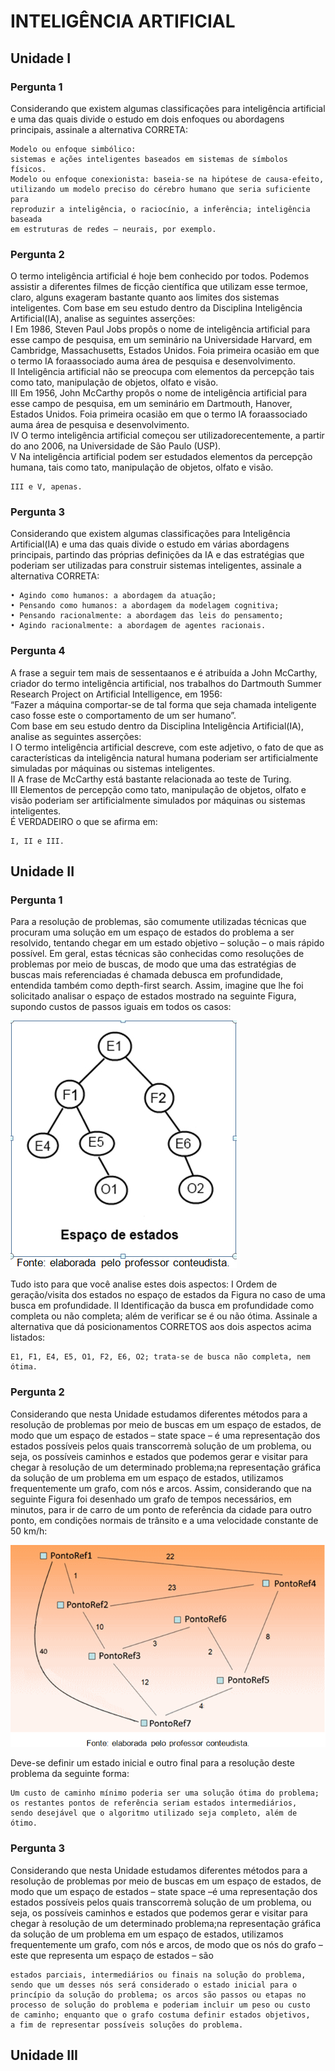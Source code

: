 # INTELIGÊNCIA ARTIFICIAL

## Unidade I

### Pergunta 1  

Considerando que existem algumas classificações para inteligência artificial e uma das quais divide o estudo em dois enfoques ou abordagens principais, assinale a alternativa CORRETA:  

```"
Modelo ou enfoque simbólico:  
sistemas e ações inteligentes baseados em sistemas de símbolos físicos. 
Modelo ou enfoque conexionista: baseia-se na hipótese de causa-efeito, 
utilizando um modelo preciso do cérebro humano que seria suficiente para 
reproduzir a inteligência, o raciocínio, a inferência; inteligência baseada 
em estruturas de redes – neurais, por exemplo.
```

### Pergunta 2

O termo inteligência artificial é hoje bem conhecido por todos. Podemos assistir a diferentes filmes de ficção científica que utilizam esse termoe, claro, alguns exageram bastante quanto aos limites dos sistemas inteligentes. Com base em seu estudo dentro da Disciplina Inteligência Artificial(IA), analise as seguintes asserções:  
I Em 1986, Steven Paul Jobs propôs o nome de inteligência artificial para esse campo de pesquisa, em um seminário na Universidade Harvard, em Cambridge, Massachusetts, Estados Unidos. Foia primeira ocasião em que o termo IA foraassociado auma área de pesquisa e desenvolvimento.  
II Inteligência artificial não se preocupa com elementos da percepção tais como tato, manipulação de objetos, olfato e visão.  
III Em 1956, John McCarthy propôs o nome de inteligência artificial para esse campo de pesquisa, em um seminário em Dartmouth, Hanover, Estados Unidos. Foia primeira ocasião em que o termo IA foraassociado auma área de pesquisa e desenvolvimento.  
IV O termo inteligência artificial começou ser utilizadorecentemente, a partir do ano 2006, na Universidade de São Paulo (USP).  
V Na inteligência artificial podem ser estudados elementos da percepção humana, tais como tato, manipulação de objetos, olfato e visão.  

```"
III e V, apenas.
```

### Pergunta 3

Considerando que existem algumas classificações para Inteligência Artificial(IA) e uma das quais divide o estudo em várias abordagens principais, partindo das próprias definições da IA e das estratégias que poderiam ser utilizadas para construir sistemas inteligentes, assinale a alternativa CORRETA:  

```"
• Agindo como humanos: a abordagem da atuação;  
• Pensando como humanos: a abordagem da modelagem cognitiva;  
• Pensando racionalmente: a abordagem das leis do pensamento;  
• Agindo racionalmente: a abordagem de agentes racionais.  
```

### Pergunta 4

A frase a seguir tem mais de sessentaanos e é atribuída a John McCarthy, criador do termo inteligência artificial, nos trabalhos do Dartmouth Summer Research Project on Artificial Intelligence, em 1956:  
“Fazer a máquina comportar-se de tal forma que seja chamada inteligente caso fosse este o comportamento de um ser humano”.  
Com base em seu estudo dentro da Disciplina Inteligência Artificial(IA), analise as seguintes asserções:  
I O termo inteligência artificial descreve, com este adjetivo, o fato de que as características da inteligência natural humana poderiam ser artificialmente simuladas por máquinas ou sistemas inteligentes.  
II A frase de McCarthy está bastante relacionada ao teste de Turing.  
III Elementos de percepção como tato, manipulação de objetos, olfato e visão poderiam ser artificialmente simulados por máquinas ou sistemas inteligentes.  
É VERDADEIRO o que se afirma em:  

```"
I, II e III.
```

## Unidade II

### Pergunta 1

Para a resolução de problemas, são comumente utilizadas técnicas que procuram uma solução em um espaço de estados do problema a ser resolvido, tentando chegar em um estado objetivo – solução – o mais rápido possível. Em geral, estas técnicas são conhecidas como resoluções de problemas por meio de buscas, de modo que uma das estratégias de buscas mais referenciadas é chamada debusca em profundidade, entendida também como depth-first search. Assim, imagine que lhe foi solicitado analisar o espaço de estados mostrado na seguinte Figura, supondo custos de passos iguais em todos os casos:  

![alt](https://github.com/JefersonMelo/04-UNICSUL/blob/master/05-Semestre/05-Inteligencia-Artificial/img/img_3.png)  

Tudo isto para que você analise estes dois aspectos: I Ordem de geração/visita dos estados no espaço de estados da Figura no caso de uma busca em profundidade. II Identificação da busca em profundidade como completa ou não completa; além de verificar se é ou não ótima. Assinale a alternativa que dá posicionamentos CORRETOS aos dois aspectos acima listados:  

```"
E1, F1, E4, E5, O1, F2, E6, O2; trata-se de busca não completa, nem ótima.  
```

### Pergunta 2

Considerando que nesta Unidade estudamos diferentes métodos para a resolução de problemas por meio de buscas em um espaço de estados, de modo que um espaço de estados – state space – é uma representação dos estados possíveis pelos quais transcorremà solução de um problema, ou seja, os possíveis caminhos e estados que podemos gerar e visitar para chegar à resolução de um determinado problema;na representação gráfica da solução de um problema em um espaço de estados, utilizamos frequentemente um grafo, com nós e arcos. Assim, considerando que na seguinte Figura foi desenhado um grafo de tempos necessários, em minutos, para ir de carro de um ponto de referência da cidade para outro ponto, em condições normais de trânsito e a uma velocidade constante de 50 km/h:  

![alt](https://github.com/JefersonMelo/04-UNICSUL/blob/master/05-Semestre/05-Inteligencia-Artificial/img/img_4.png)  

Deve-se definir um estado inicial e outro final para a resolução deste problema da seguinte forma:  

```"
Um custo de caminho mínimo poderia ser uma solução ótima do problema;
os restantes pontos de referência seriam estados intermediários, 
sendo desejável que o algoritmo utilizado seja completo, além de ótimo.  
```

### Pergunta 3

Considerando que nesta Unidade estudamos diferentes métodos para a resolução de problemas por meio de buscas em um espaço de estados, de modo que um espaço de estados – state space –é uma representação dos estados possíveis pelos quais transcorremà solução de um problema, ou seja, os possíveis caminhos e estados que podemos gerar e visitar para chegar à resolução de um determinado problema;na representação gráfica da solução de um problema em um espaço de estados, utilizamos frequentemente um grafo, com nós e arcos, de modo que os nós do grafo – este que representa um espaço de estados – são  

```"
estados parciais, intermediários ou finais na solução do problema, 
sendo que um desses nós será considerado o estado inicial para o 
princípio da solução do problema; os arcos são passos ou etapas no 
processo de solução do problema e poderiam incluir um peso ou custo 
de caminho; enquanto que o grafo costuma definir estados objetivos, 
a fim de representar possíveis soluções do problema.
```

## Unidade III  

